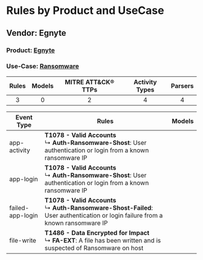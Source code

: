 Rules by Product and UseCase
============================
Vendor: Egnyte
--------------
### Product: [Egnyte](../ds_egnyte_egnyte.md)
### Use-Case: [Ransomware](../../../../UseCases/uc_ransomware.md)

| Rules | Models | MITRE ATT&CK® TTPs | Activity Types | Parsers |
|:-----:|:------:|:------------------:|:--------------:|:-------:|
|   3   |   0    |         2          |       4        |    4    |

| Event Type       | Rules    | Models |
| ---- | ---- | ------ |
| app-activity     | <b>T1078 - Valid Accounts</b><br> ↳ <b>Auth-Ransomware-Shost</b>: User authentication or login from a known ransomware IP    |        |
| app-login        | <b>T1078 - Valid Accounts</b><br> ↳ <b>Auth-Ransomware-Shost</b>: User authentication or login from a known ransomware IP    |        |
| failed-app-login | <b>T1078 - Valid Accounts</b><br> ↳ <b>Auth-Ransomware-Shost-Failed</b>: User authentication or login failure from a known ransomware IP |        |
| file-write       | <b>T1486 - Data Encrypted for Impact</b><br> ↳ <b>FA-EXT</b>: A file has been written and is suspected of Ransomware on host    |        |
